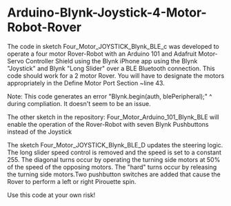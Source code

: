 # Arduino-Blynk-Joystick-4-Motor-Robot-Rover
The code in sketch Four_Motor_JOYSTICK_Blynk_BLE_c was developed to operate a four motor Rover-Robot with an Arduino 101 and 
 Adafruit Motor-Servo Controller Shield using the Blynk iPhone app using the Blynk "Joystick" and Blynk
 "Long Slider" over a BLE Bluetooth connection. This code should work for a 2 motor Rover. You will have to 
 designate the motors appropriately in the Define Motor Port Section ~line 43. 

 Note: This code generates an error "Blynk.begin(auth, blePeripheral);"
                                                                    ^
 during compliation. It doesn't seem to be an issue.
 
 The other sketch in the repository: Four_Motor_Arduino_101_Blynk_BLE  will enable the operation of the Rover-Robot with seven 
 Blynk Pushbuttons instead of the Joystick
 
 The sketch Four_Motor_JOYSTICK_Blynk_BLE_D updates the steering logic. The long slider speed control is removed and the speed 
 is set to a constant 255. The diagonal turns occur by operating the turning side motors at 50% of the speed of the opposing 
 motors. The "hard" turns occur by releasing the turning side motors.Two pushbutton switches are added that cause the Rover to 
 perform a left or right Pirouette spin.
 
 
 Use this code at your own risk! 

